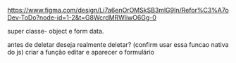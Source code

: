 https://www.figma.com/design/Li7a6enOrOMSkSB3mlG9In/Refor%C3%A7oDev-ToDo?node-id=1-2&t=G8WcrdMRWliwO6Gg-0

super classe- object e form data.

antes de deletar deseja realmente deletar? (confirm usar essa funcao nativa do js)
criar a função editar
e aparecer o formulário

